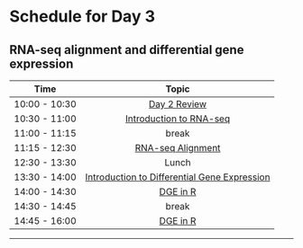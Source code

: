 # Schedule for Day 3

## RNA-seq alignment and differential gene expression

| Time            |   Topic  |
|:------------------------:|:----------:|
| 10:00 - 10:30 | [Day 2 Review](lessons/Day2_review.md) |
| 10:30 - 11:00 | [Introduction to RNA-seq](lessons/day_3a_RNA_seq.pdf) |
| 11:00 - 11:15 | break |
| 11:15 - 12:30 | [RNA-seq Alignment](lessons/01_rna_seq_alignment.md) |
| 12:30 - 13:30 | Lunch |
| 13:30 - 14:00 | [Introduction to Differential Gene Expression](lessons/day_3b_RNA_seq.pdf) |
| 14:00 - 14:30 | [DGE in R](lessons/02_dge.md) |
| 14:30 - 14:45 | break |
| 14:45 - 16:00 | [DGE in R](lessons/02_dge.md) |

---

